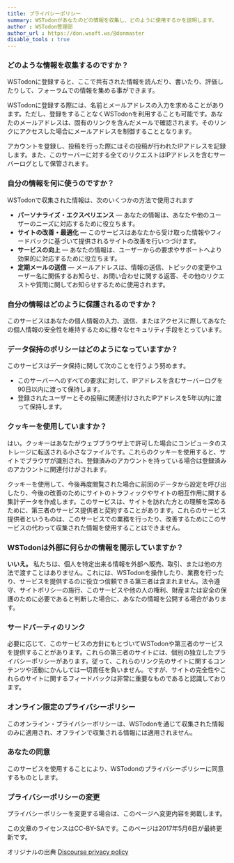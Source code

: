 ```yaml
---
title: プライバシーポリシー
summary: WSTodonがあなたのどの情報を収集し、どのように使用するかを説明します。
author : WSTodon管理部
author_url : https://don.wsoft.ws/@donmaster
disable_tools : true
---
```


### どのような情報を収集するのですか？
WSTodonに登録すると、ここで共有された情報を読んだり、書いたり、評価したりして、フォーラムでの情報を集める事ができます。

WSTodonに登録する際には、名前とメールアドレスの入力を求めることがあります。ただし、登録をすることなくWSTodonを利用することも可能です。あなたのメールアドレスは、固有のリンクを含んだメールで確認されます。そのリンクにアクセスした場合にメールアドレスを制御することとなります。

アカウントを登録し、投稿を行った際にはその投稿が行われたIPアドレスを記録します。また、このサーバーに対する全てのリクエストはIPアドレスを含むサーバーログとして保管されます。

### 自分の情報を何に使うのですか？

WSTodonで収集された情報は、次のいくつかの方法で使用されます

- **パーソナライズ・エクスペリエンス** — あなたの情報は、あなたや他のユーザーのニーズに対応するために役立ちます。
- **サイトの改善・最適化** — このサービスはあなたから受け取った情報やフィードバックに基づいて提供されるサイトの改善を行いつづけます。
- **サービスの向上** — あなたの情報は、ユーザーからの要求やサポートへより効果的に対応するために役立ちます。
- **定期メールの送信** — メールアドレスは、情報の送信、トピックの変更やユーザー名に関係するお知らせ、お問い合わせに関する返答、その他のリクエストや質問に関してお知らせするために使用されます。

### 自分の情報はどのように保護されるのですか？
このサービスはあなたの個人情報の入力、送信、またはアクセスに際してあなたの個人情報の安全性を維持するために様々なセキュリティ手段をとっています。

### データ保持のポリシーはどのようになっていますか？
このサービスはデータ保持に関して次のことを行うよう努めます。

- このサーバーへのすべての要求に対して、IPアドレスを含むサーバーログを90日以内に渡って保持します。
- 登録されたユーザーとその投稿に関連付けされたIPアドレスを5年以内に渡って保持します。

### クッキーを使用していますか？
はい。クッキーはあなたがウェブブラウザ上で許可した場合にコンピュータのストレージに転送される小さなファイルです。これらのクッキーを使用すると、サイトでブラウザが識別され、登録済みのアカウントを持っている場合は登録済みのアカウントに関連付けがされます。

クッキーを使用して、今後再度閲覧された場合に前回のデータから設定を呼び出したり、今後の改善のためにサイトのトラフィックやサイトの相互作用に関する集計データを作成します。このサービスは、サイトを訪れた方との理解を深めるために、第三者のサービス提供者と契約することがあります。これらのサービス提供者というものは、このサービスでの業務を行ったり、改善するためにこのサービスの代わって収集された情報を使用することはできません。

### WSTodonは外部に何らかの情報を開示していますか？
**いいえ。** 私たちは、個人を特定出来る情報を外部へ販売、取引、または他の方法で渡すことはありません。これには、WSTodonを操作したり、業務を行ったり、サービスを提供するのに役立つ信頼できる第三者は含まれません。法令遵守、サイトポリシーの施行、このサービスや他の人の権利、財産または安全の保護のために必要であると判断した場合に、あなたの情報を公開する場合があります。

### サードパーティのリンク
必要に応じて、このサービスの方針にもとづいてWSTodonや第三者のサービスを提供することがあります。これらの第三者のサイトには、個別の独立したプライバシーポリシーがあります。従って、これらのリンク先のサイトに関するコンテンツや活動にかんしては一切責任を負いません。ですが、サイトの完全性やこれらのサイトに関するフィードバックは非常に重要なものであると認識しております。

### オンライン限定のプライバシーポリシー
このオンライン・プライバシーポリシーは、WSTodonを通じて収集された情報のみに適用され、オフラインで収集される情報には適用されません。

### あなたの同意
このサービスを使用することにより、WSTodonのプライバシーポリシーに同意するものとします。

### プライバシーポリシーの変更
プライバシーポリシーを変更する場合は、このページへ変更内容を掲載します。

この文章のライセンスはCC-BY-SAです。このページは2017年5月6日が最終更新です。

オリジナルの出典 [Discourse privacy policy](https://github.com/discourse/discourse)